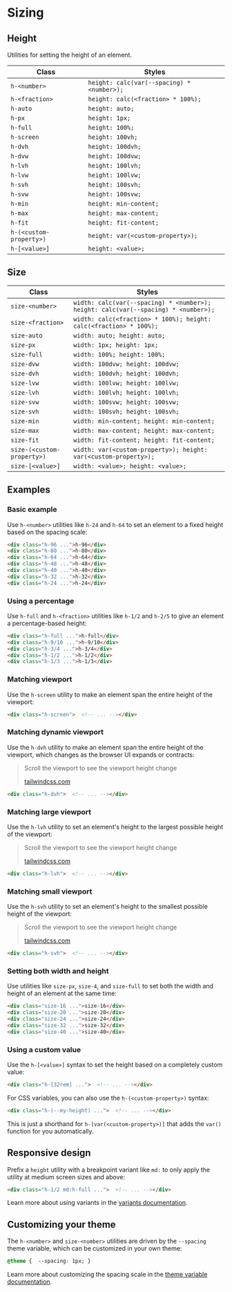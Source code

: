 # Sizing

## Height

Utilities for setting the height of an element.

| Class                 | Styles                                  |
| --------------------- | --------------------------------------- |
| `h-<number>`          | `height: calc(var(--spacing) * <number>);` |
| `h-<fraction>`        | `height: calc(<fraction> * 100%);`      |
| `h-auto`              | `height: auto;`                          |
| `h-px`                | `height: 1px;`                           |
| `h-full`              | `height: 100%;`                          |
| `h-screen`            | `height: 100vh;`                         |
| `h-dvh`               | `height: 100dvh;`                        |
| `h-dvw`               | `height: 100dvw;`                        |
| `h-lvh`               | `height: 100lvh;`                        |
| `h-lvw`               | `height: 100lvw;`                        |
| `h-svh`               | `height: 100svh;`                        |
| `h-svw`               | `height: 100svw;`                        |
| `h-min`               | `height: min-content;`                   |
| `h-max`               | `height: max-content;`                   |
| `h-fit`               | `height: fit-content;`                   |
| `h-(<custom-property>)` | `height: var(<custom-property>);`        |
| `h-[<value>]`         | `height: <value>;`                       |

## Size

| Class                     | Styles                                                                 |
| ------------------------- | ---------------------------------------------------------------------- |
| `size-<number>`          | `width: calc(var(--spacing) * <number>); height: calc(var(--spacing) * <number>);` |
| `size-<fraction>`        | `width: calc(<fraction> * 100%); height: calc(<fraction> * 100%);`    |
| `size-auto`              | `width: auto; height: auto;`                                            |
| `size-px`                | `width: 1px; height: 1px;`                                             |
| `size-full`              | `width: 100%; height: 100%;`                                            |
| `size-dvw`               | `width: 100dvw; height: 100dvw;`                                         |
| `size-dvh`               | `width: 100dvh; height: 100dvh;`                                         |
| `size-lvw`               | `width: 100lvw; height: 100lvw;`                                         |
| `size-lvh`               | `width: 100lvh; height: 100lvh;`                                         |
| `size-svw`               | `width: 100svw; height: 100svw;`                                         |
| `size-svh`               | `width: 100svh; height: 100svh;`                                         |
| `size-min`               | `width: min-content; height: min-content;`                                |
| `size-max`               | `width: max-content; height: max-content;`                                |
| `size-fit`               | `width: fit-content; height: fit-content;`                                |
| `size-(<custom-property>)` | `width: var(<custom-property>); height: var(<custom-property>);`         |
| `size-[<value>]`         | `width: <value>; height: <value>;`                                       |

## Examples

### Basic example

Use `h-<number>` utilities like `h-24` and `h-64` to set an element to a fixed height based on the spacing scale:

```html
<div class="h-96 ...">h-96</div>
<div class="h-80 ...">h-80</div>
<div class="h-64 ...">h-64</div>
<div class="h-48 ...">h-48</div>
<div class="h-40 ...">h-40</div>
<div class="h-32 ...">h-32</div>
<div class="h-24 ...">h-24</div>
```

### Using a percentage

Use `h-full` and `h-<fraction>` utilities like `h-1/2` and `h-2/5` to give an element a percentage-based height:

```html
<div class="h-full ...">h-full</div>
<div class="h-9/10 ...">h-9/10</div>
<div class="h-3/4 ...">h-3/4</div>
<div class="h-1/2 ...">h-1/2</div>
<div class="h-1/3 ...">h-1/3</div>
```

### Matching viewport

Use the `h-screen` utility to make an element span the entire height of the viewport:

```html
<div class="h-screen">  <!-- ... --></div>
```

### Matching dynamic viewport

Use the `h-dvh` utility to make an element span the entire height of the viewport, which changes as the browser UI expands or contracts:

> Scroll the viewport to see the viewport height change
>
> [tailwindcss.com](https://tailwindcss.com)

```html
<div class="h-dvh">  <!-- ... --></div>
```

### Matching large viewport

Use the `h-lvh` utility to set an element's height to the largest possible height of the viewport:

> Scroll the viewport to see the viewport height change
>
> [tailwindcss.com](https://tailwindcss.com)

```html
<div class="h-lvh">  <!-- ... --></div>
```

### Matching small viewport

Use the `h-svh` utility to set an element's height to the smallest possible height of the viewport:

> Scroll the viewport to see the viewport height change
>
> [tailwindcss.com](https://tailwindcss.com)

```html
<div class="h-svh">  <!-- ... --></div>
```

### Setting both width and height

Use utilities like `size-px`, `size-4`, and `size-full` to set both the width and height of an element at the same time:

```html
<div class="size-16 ...">size-16</div>
<div class="size-20 ...">size-20</div>
<div class="size-24 ...">size-24</div>
<div class="size-32 ...">size-32</div>
<div class="size-40 ...">size-40</div>
```

### Using a custom value

Use the `h-[<value>]` syntax to set the height based on a completely custom value:

```html
<div class="h-[32rem] ...">  <!-- ... --></div>
```

For CSS variables, you can also use the `h-(<custom-property>)` syntax:

```html
<div class="h-(--my-height) ...">  <!-- ... --></div>
```

This is just a shorthand for `h-[var(<custom-property>)]` that adds the `var()` function for you automatically.

## Responsive design

Prefix a `height` utility with a breakpoint variant like `md:` to only apply the utility at medium screen sizes and above:

```html
<div class="h-1/2 md:h-full ...">  <!-- ... --></div>
```

Learn more about using variants in the [variants documentation](https://tailwindcss.com/docs/hover-focus-and-other-states).

## Customizing your theme

The `h-<number>` and `size-<number>` utilities are driven by the `--spacing` theme variable, which can be customized in your own theme:

```css
@theme {  --spacing: 1px; }
```

Learn more about customizing the spacing scale in the [theme variable documentation](https://tailwindcss.com/docs/theme).